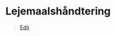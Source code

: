 # Lejemaalshåndtering

> [Edit](https://github.com/FMDatahub/Portal/blob/main/docs/Moduler/Portefoljestyring/Lejemaalshaandtering.md)
